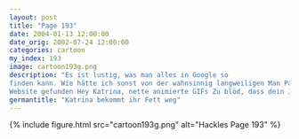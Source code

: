 ```yaml
---
layout: post
title: "Page 193"
date: 2004-01-13 12:00:00
date_orig: 2002-07-24 12:00:00
categories: cartoon
my_index: 193
image: cartoon193g.png
description: "Es ist lustig, was man alles in Google so
finden kann. Wie hätte ich sonst von der wahnsinnig langweiligen Man Page Show erfahren, die ihr beiden macht Quork, Quork W-Was? Ihr zwei seit auf Googlegegangen und habt meine erste 
Website gefunden Hey Katrina, nette animierte GIFs Zu blöd, dass dein JavaScript den Browser abstürzen lässt Ich war jung Katrina Preston Pete Percy"
germantitle: "Katrina bekommt ihr Fett weg"
---
```


{% include figure.html src="cartoon193g.png" alt="Hackles Page 193"  %}
